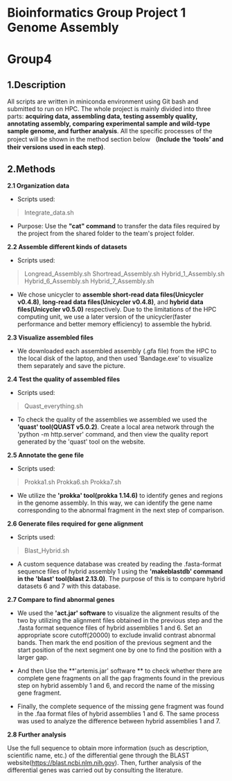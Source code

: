 # Bioinformatics Group Project 1 Genome Assembly
# Group4
##  1.Description
All scripts are written in miniconda environment using Git bash and submitted to run on HPC.
The whole project is mainly divided into three parts: **acquiring data, assembling data, testing assembly quality, annotating assembly, comparing experimental sample and wild-type sample genome, and further analysis**.
All the specific processes of the project will be shown in the method section below **（Include the ‘tools’ and their versions used in each step)**.
## 2.Methods
 **2.1 Organization data**

- Scripts used: 
>Integrate_data.sh
- Purpose: Use the **"cat" command** to transfer the data files required by the project from the shared folder to the team's project folder. 

**2.2 Assemble different kinds of datasets**
- Scripts used: 
>Longread_Assembly.sh 
Shortread_Assembly.sh
Hybrid_1_Assembly.sh
Hybrid_6_Assembly.sh
Hybrid_7_Assembly.sh
- We chose unicycler to **assemble short-read data files(Unicycler v0.4.8)**, **long-read data files(Unicycler v0.4.8)**, and **hybrid data files(Unicycler v0.5.0)** respectively. Due to the limitations of the HPC computing unit, we use a later version of the unicycler(faster performance and better memory efficiency) to assemble the hybrid.

**2.3 Visualize assembled files**

- We downloaded each assembled assembly (.gfa file) from the HPC to the local disk of the laptop, and then used ‘Bandage.exe’ to visualize them separately and save the picture.

**2.4 Test the quality of assembled files**
- Scripts used: 
>Quast_everything.sh
- To check the quality of the assemblies we assembled we used the **'quast' tool(QUAST v5.0.2)**. Create a local area network through the 'python -m http.server' command, and then view the quality report generated by the 'quast' tool on the website.

**2.5 Annotate the gene file**
- Scripts used: 
>Prokka1.sh
>Prokka6.sh
>Prokka7.sh
- We utilize the **'prokka' tool(prokka 1.14.6)** to identify genes and regions in the genome assembly. In this way, we can identify the gene name corresponding to the abnormal fragment in the next step of comparison.

**2.6 Generate files required for gene alignment**
- Scripts used: 
>Blast_Hybrid.sh
- A custom sequence database was created by reading the .fasta-format sequence files of hybrid assembly 1 using the **'makeblastdb' command in the 'blast' tool(blast 2.13.0)**. The purpose of this is to compare hybrid datasets 6 and 7 with this database.

**2.7 Compare to find abnormal genes**

- We used the **'act.jar' software** to visualize the alignment results of the two by utilizing the alignment files obtained in the previous step and the .fasta format sequence files of hybrid assemblies 1 and 6. Set an appropriate score cutoff(20000) to exclude invalid contrast abnormal bands. Then mark the end position of the previous segment and the start position of the next segment one by one to find the position with a larger gap.

- And then Use the **'artemis.jar' software ** to check whether there are complete gene fragments on all the gap fragments found in the previous step on hybrid assembly 1 and 6, and record the name of the missing gene fragment.

- Finally, the complete sequence of the missing gene fragment was found in the .faa format files of hybrid assemblies 1 and 6.  The same process was used to analyze the difference between hybrid assemblies 1 and 7.

**2.8 Further analysis**

Use the full sequence to obtain more information (such as description, scientific name, etc.) of the differential gene through the BLAST  website(https://blast.ncbi.nlm.nih.gov). Then, further analysis of the differential genes was carried out by consulting the literature.
